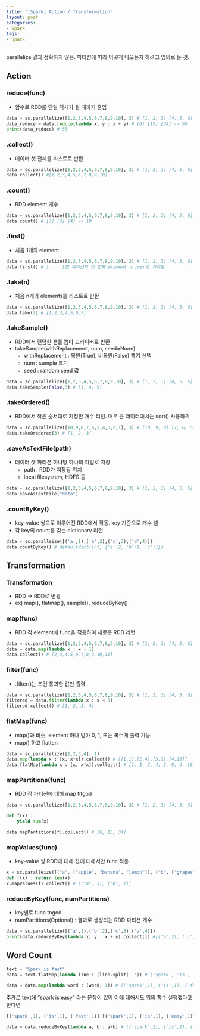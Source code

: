```yaml
---
title: "[Spark] Action / Transformation"
layout: post
categories:
- Spark
tags:
- Spark
---
```


parallelize 결과 정확하지 않음. 파티션에 따라 어떻게 나오는지 하려고 임의로 둔 것.
## Action
### reduce(func)
- 함수로 RDD를 단일 객체가 될 때까지 줄임
``` python
data = sc.parallelize([1,2,3,4,5,6,7,8,9,10], 3) # [1, 2, 3] [4, 5, 6] [7, 8, 9, 10]
data_reduce = data.reduce(lambda x, y : x + y) # [6] [15] [34] -> 55
print(data_reduce) # 55
```

### .collect()
- 데이터 셋 전체를 리스트로 반환
```python
data = sc.parallelize([1,2,3,4,5,6,7,8,9,10], 3) # [1, 2, 3] [4, 5, 6] [7, 8, 9, 10]
data.collect() #[1,2,3,4,5,6,7,8,9,10]
```

### .count()
- RDD element 개수
```python
data = sc.parallelize([1,2,3,4,5,6,7,8,9,10], 3) # [1, 2, 3] [4, 5, 6] [7, 8, 9, 10]
data.count() # [3] [3] [4] -> 10
```

### .first()
- 처음 1개의 element
```python
data = sc.parallelize([1,2,3,4,5,6,7,8,9,10], 3) # [1, 2, 3] [4, 5, 6] [7, 8, 9, 10]
data.first() # 1 ... 1번 파티션의 첫 번째 element driver로 가져옴
```

### .take(n)
- 처음 n개의 elements를 리스트로 반환
```python
data = sc.parallelize([1,2,3,4,5,6,7,8,9,10], 3) # [1, 2, 3] [4, 5, 6] [7, 8, 9, 10]
data.take(7) # [1,2,3,4,5,6,7]
```

### .takeSample()
- RDD에서 랜덤한 샘플 뽑아 드라이버로 반환
- takeSample(withReplacement, num, seed=None)
	- withReplacement : 복원(True), 비복원(False) 뽑기 선택
	- num : sample 크기
	- seed : random seed 값
```python
data = sc.parallelize([1,2,3,4,5,6,7,8,9,10], 3) # [1, 2, 3] [4, 5, 6] [7, 8, 9, 10]
data.takeSample(False,3) # [1, 4, 9]
```

### .takeOrdered()
- RDD에서 작은 순서대로 지정한 개수 리턴. 매우 큰 데이터에서는 sort() 사용하기
```python
data = sc.parallelize([10,9,8,7,6,5,4,3,2,1], 3) # [10, 9, 8] [7, 6, 5, 4] [3, 2, 1]
data.takeOredered(3) # [1, 2, 3]
```

### .saveAsTextFile(path)
- 데이터 셋 파티션 하나당 하나의 파일로 저장
	- path : RDD가 저장될 위치
	- local filesystem, HDFS 등
```python
data = sc.parallelize([1,2,3,4,5,6,7,8,9,10], 3) # [1, 2, 3] [4, 5, 6] [7, 8, 9, 10]
data.saveAsTextFile("data")
```

### .countByKey()
- key-value 쌍으로 이루어진 RDD에서 작동. key 기준으로 개수 셈
- 각 key의 count를 갖는 dictionary 리턴
```python
data = sc.paralleize([('a',1),('b',2),('c',3),('d',4)])
data.countByKey() # defaultdict(int, {'a':2, 'b':1, 'c':1})
```

## Transformation
### Transformation
- RDD -> RDD로 변경
- ex) map(), flatmap(), sample(), reduceByKey()

### map(func)
- RDD 각 element에 func을 적용하여 새로운 RDD 리턴
```python
data = sc.parallelize([1,2,3,4,5,6,7,8,9,10], 3) # [1, 2, 3] [4, 5, 6] [7, 8, 9, 10]
data = data.map(lambda x : x + 1)
data.collect() # [2,3,4,5,6,7,8,9,10,11]
```

### filter(func)
- .filter()는 조건 통과한 값만 출력
```python
data = sc.parallelize([1,2,3,4,5,6,7,8,9,10], 3) # [1, 2, 3] [4, 5, 6] [7, 8, 9, 10]
filtered = data.filter(lambda x : x < 5)
filtered.collect() # [1, 2, 3, 4]
```

### flatMap(func)
-  map()과 비슷. element 하나 받아 0, 1, 또는 복수개 출력 가능
-  map() 하고 flatten
```python
data = sc.parallelize([1,2,3,4], 1)
data.map(lambda x : [x, x*x]).collect() # [[1,1],[2,4],[3,9],[4,16]]
data.flatMap(lambda x : [x, x*x]).collect() # [1, 1, 2, 4, 3, 9, 4, 16]
```

### mapPartitions(func)
- RDD 각 파티션에 대해 map tlfgod
```python
data = sc.parallelize([1,2,3,4,5,6,7,8,9,10], 3) # [1, 2, 3] [4, 5, 6] [7, 8, 9, 10]
```
```python
def f(x) :
	yield sum(x)
```
```python
data.mapPartitions(f).collect() # [6, 15, 34]
```

### mapValues(func)
- key-value 쌍 RDD에 대해 값에 대해서만 func 적용
```python
x = sc.paralleize([("a", ["apple", "banana", "lemon"]), ("b", ["grapes"])])
def f(x) : return len(x)
x.mapValues(f).collect() # [("a", 3), ("b", 1)]
```

### reduceByKey(func, numPartitions)
- key별로 func tngod
- numPartitions(Optional) : 결과로 생성되는 RDD 파티션 개수
```python
data = sc.parallelize([('a',1),('b',2),('c',3),('a',4)])
print(data.reduceByKey(lambda x, y : x + y).collect()) #[('b',2), ('c',3),('a',5)]
```

## Word Count
```python
text = "Spark is fast"
data = text.flatMap(lambda line : (line.split(' ')) # ['spark', 'is', 'fast']
```
```python
data = data.map(lambda word : (word, 1)) # [('spark',1), ('is',1), ('fast',1)]
```

추가로 text에 "spark is easy" 라는 문장이 있어 이에 대해서도 위의 함수 실행했다고 한다면
```python
[('spark',1), ('is',1), ('fast',1)] [('spark',1), ('is',1), ('easy',1)]
```

```python
data = data.reduceByKey(lambda a, b : a+b) # [('spark',2), ('is',2), ('fast',1), ('easy',1)]
```
